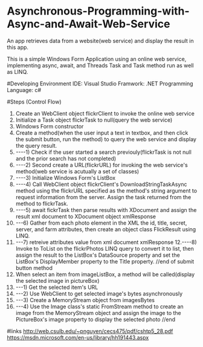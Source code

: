 # Asynchronous-Programming-with-Async-and-Await-Web-Service
An app retrieves data from a website(web service) and display the result in this app.

This is a simple Windows Form Application using an online web service, implementing async, await, and Threads
Task and Task method run as well as LINQ.

#Developing Environment
IDE: Visual Studio
Framwork: .NET
Programming Language: c#

#Steps (Control Flow)
1. Create an WebClient object flickrClient to invoke the online web service
2. Initialize a Task<String> object flickrTask to null(query the web service)
3. Windows Form constructor
4. Create a method(when the user input a text in textbox, and then click the submit button, run the method) to query the web service and display the query result.
5. ----1) Check if the user started a search previouly(flickrTask is not null and the prior search has not completed)
6. ----2) Second create a URL(flickrURL) for invoking the web service's method(web service is acutually a set of classes)
7. ----3) Initialize Windows Form's ListBox
8. ----4) Call WebClient object flickrClient's DownloadStringTaskAsync method using the flickrURL specified as the method's string argument to request information from the server. Assign the task returned from the method to flickrTask.
9. ----5) await fickrTask then parse results with XDocument and assign the result xml document to XDocument object xmlResponse
10. ---6) Gather from each photo element in the XML the id, title, secret, server, and farm attributes, then create an object class FlickResult using LINQ.
11. ---7) retreive attributes value from xml document xmlResponse 
12.----8) Invoke to ToList on the flickrPhotos LINQ query to convert it to list, then assign the result to the ListBox's DataSource property and set the ListBox's DisplayMember property to the Title property.
//end of submit button method
12. When select an item from imageListBox, a method will be called(display the selected image in pictureBox)
13. ---1) Get the selected item's URL
14. ---2) Use WebClient to get selected image's bytes asynchronously
15. ---3) Create a MemoryStream object from imagesBytes
16. ---4) Use the Image class's static FromStream method to create an image from the MemoryStream object and assign the image to the PictureBox's image property to display the selected photo //end 

#links
http://web.csulb.edu/~pnguyen/cecs475/pdf/cshtp5_28.pdf
https://msdn.microsoft.com/en-us/library/hh191443.aspx



